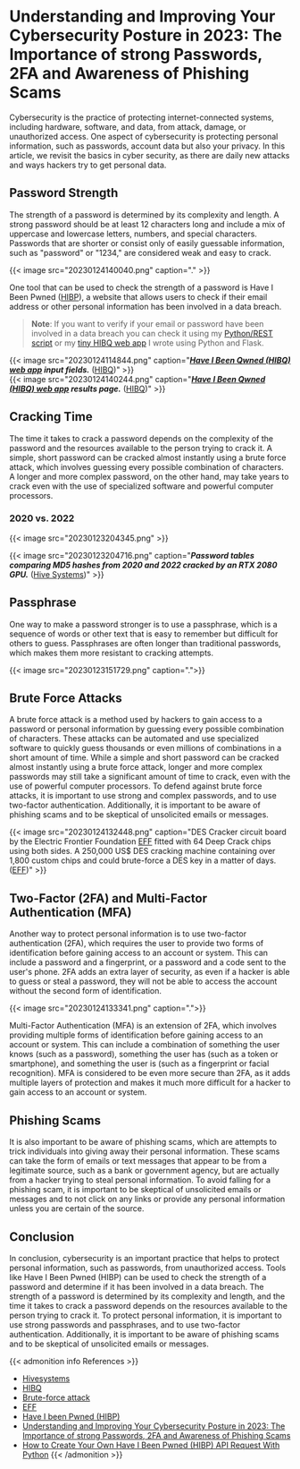 # Understanding and Improving Your Cybersecurity Posture in 2023: The Importance of strong Passwords, 2FA and Awareness of Phishing Scams


Cybersecurity is the practice of protecting internet-connected systems, including hardware, software, and data, from attack, damage, or unauthorized access. One aspect of cybersecurity is protecting personal information, such as passwords, account data but also your privacy. In this article, we revisit the basics in cyber security, as there are daily new attacks and ways hackers try to get personal data.

<!--more-->

## Password Strength
The strength of a password is determined by its complexity and length. A strong password should be at least 12 characters long and include a mix of uppercase and lowercase letters, numbers, and special characters. Passwords that are shorter or consist only of easily guessable information, such as "password" or "1234," are considered weak and easy to crack.

{{< image src="20230124140040.png" caption="." >}}

One tool that can be used to check the strength of a password is Have I Been Pwned ([HIBP](https://haveibeenpwned.com/)), a website that allows users to check if their email address or other personal information has been involved in a data breach.

> **Note**: If you want to verify if your email or password have been involved in a data breach you can check it using my [Python/REST script](https://github.com/segraef/Scripts/blob/main/Python/hibp.py) or my [tiny HIBQ web app](https://hibq.azurewebsites.net) I wrote using Python and Flask.

{{< image src="20230124114844.png" caption="***[Have I Been Qwned (HIBQ) web app](https://hibq.azurewebsites.net) input fields.*** ([HIBQ](https://hibq.azurewebsites.net))" >}}
<br>
{{< image src="20230124140244.png" caption="***[Have I Been Qwned (HIBQ) web app](https://hibq.azurewebsites.net) results page.*** ([HIBQ](https://hibq.azurewebsites.net))" >}}

## Cracking Time
The time it takes to crack a password depends on the complexity of the password and the resources available to the person trying to crack it. A simple, short password can be cracked almost instantly using a brute force attack, which involves guessing every possible combination of characters. A longer and more complex password, on the other hand, may take years to crack even with the use of specialized software and powerful computer processors.

### 2020 vs. 2022
{{< image src="20230123204345.png" >}}

{{< image src="20230123204716.png" caption="***Password tables comparing MD5 hashes from 2020 and 2022 cracked by an RTX 2080 GPU.*** ([Hive Systems](https://www.hivesystems.io/blog/are-your-passwords-in-the-green))" >}}


## Passphrase
One way to make a password stronger is to use a passphrase, which is a sequence of words or other text that is easy to remember but difficult for others to guess. Passphrases are often longer than traditional passwords, which makes them more resistant to cracking attempts.

{{< image src="20230123151729.png" caption=".">}}

## Brute Force Attacks
A brute force attack is a method used by hackers to gain access to a password or personal information by guessing every possible combination of characters. These attacks can be automated and use specialized software to quickly guess thousands or even millions of combinations in a short amount of time. While a simple and short password can be cracked almost instantly using a brute force attack, longer and more complex passwords may still take a significant amount of time to crack, even with the use of powerful computer processors. To defend against brute force attacks, it is important to use strong and complex passwords, and to use two-factor authentication. Additionally, it is important to be aware of phishing scams and to be skeptical of unsolicited emails or messages.

{{< image src="20230124132448.png" caption="DES Cracker circuit board by the Electric Frontier Foundation [EFF](https://www.eff.org/) fitted with 64 Deep Crack chips using both sides. A 250,000 US$ DES cracking machine containing over 1,800 custom chips and could brute-force a DES key in a matter of days. ([EFF](https://www.eff.org/))" >}}

## Two-Factor (2FA) and Multi-Factor Authentication (MFA)
Another way to protect personal information is to use two-factor authentication (2FA), which requires the user to provide two forms of identification before gaining access to an account or system. This can include a password and a fingerprint, or a password and a code sent to the user's phone. 2FA adds an extra layer of security, as even if a hacker is able to guess or steal a password, they will not be able to access the account without the second form of identification.

{{< image src="20230124133341.png" caption=".">}}

Multi-Factor Authentication (MFA) is an extension of 2FA, which involves providing multiple forms of identification before gaining access to an account or system. This can include a combination of something the user knows (such as a password), something the user has (such as a token or smartphone), and something the user is (such as a fingerprint or facial recognition). MFA is considered to be even more secure than 2FA, as it adds multiple layers of protection and makes it much more difficult for a hacker to gain access to an account or system.

## Phishing Scams
It is also important to be aware of phishing scams, which are attempts to trick individuals into giving away their personal information. These scams can take the form of emails or text messages that appear to be from a legitimate source, such as a bank or government agency, but are actually from a hacker trying to steal personal information. To avoid falling for a phishing scam, it is important to be skeptical of unsolicited emails or messages and to not click on any links or provide any personal information unless you are certain of the source.

## Conclusion
In conclusion, cybersecurity is an important practice that helps to protect personal information, such as passwords, from unauthorized access. Tools like Have I Been Pwned (HIBP) can be used to check the strength of a password and determine if it has been involved in a data breach. The strength of a password is determined by its complexity and length, and the time it takes to crack a password depends on the resources available to the person trying to crack it. To protect personal information, it is important to use strong passwords and passphrases, and to use two-factor authentication. Additionally, it is important to be aware of phishing scams and to be skeptical of unsolicited emails or messages.

{{< admonition info References >}}
- [Hivesystems](https://www.hivesystems.io/password)
- [HIBQ](https://hibq.azurewebsites.net/)
- [Brute-force attack](https://en.wikipedia.org/wiki/Brute-force_attack)
- [EFF](https://www.eff.org/)
- [Have I been Pwned (HIBP)](https://haveibeenpwned.com/)
- [Understanding and Improving Your Cybersecurity Posture in 2023: The Importance of strong Passwords, 2FA and Awareness of Phishing Scams](https://www.graef.io/understanding-and-improving-your-cybersecurity-posture-the-importance-of-strong-passwords-2fa-and-awareness-of-phishing-scams/)
- [How to Create Your Own Have I Been Pwned (HIBP) API Request With Python](https://www.graef.io/how-to-create-your-own-have-i-been-pwned-api-request-with-python/)
{{< /admonition >}}


